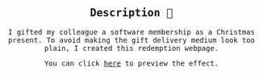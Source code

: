 <h2 align="center"><samp>Description 🎄</samp></h2>

<p align="center"><samp>I gifted my colleague a software membership as a Christmas present. To avoid making the gift delivery medium look too plain, I created this redemption webpage.</samp></p>

<p align="center"><samp>You can click <a href="https://jynxio.github.io/merry-christmas-2024/">here</a> to preview the effect.</samp></p>

<br />
